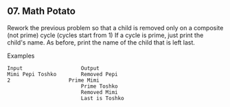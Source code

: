 ## 07. Math Potato

Rework the previous problem so that a child is removed only on a composite (not prime) cycle 
(cycles start from 1)
If a cycle is prime, just print the child's name.
As before, print the name of the child that is left last.

Examples

```
Input	                Output
Mimi Pepi Toshko        Removed Pepi
2	                Prime Mimi
                        Prime Toshko
                        Removed Mimi
                        Last is Toshko
```

